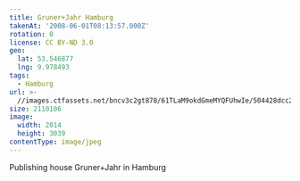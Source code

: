 ```yaml
---
title: Gruner+Jahr Hamburg
takenAt: '2008-06-01T08:13:57.000Z'
rotation: 0
license: CC BY-ND 3.0
geo:
  lat: 53.546877
  lng: 9.978493
tags:
  - Hamburg
url: >-
  //images.ctfassets.net/bncv3c2gt878/61TLaM9okdGmeMYQFUhwIe/504428dcc219edf816f6a6fe22fd86c7/grunerjahr-hamburg_4343157037_o
size: 2110106
image:
  width: 2014
  height: 3039
contentType: image/jpeg
---
```


Publishing house Gruner+Jahr in Hamburg